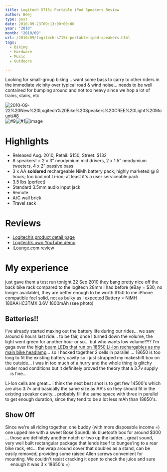 ```yaml
---
title: Logitech S715i Portable iPod Speakers Review
author: Beej
type: post
date: 2010-09-23T09:13:00+00:00
year: "2010"
month: "2010/09"
url: /2010/09/logitech-s715i-portable-ipod-speakers.html
tags:
  - Biking
  - Hardware
  - Music
  - Outdoors

---
```

Looking for small-group biking… want some bass to carry to other riders in the immediate vicinity over typical road & wind noise... needs to be well contained for bumping around and not too heavy since we hop a lot of trains, stairs, etc

![2010-09-22%20New%20Logitech%20Bike%20Speakers%20CREE%20Light%20Mount/#8](https://user-images.githubusercontent.com/6301228/82738766-1f08ab00-9cef-11ea-9e79-a00c35c7309b.png)![#9](https://user-images.githubusercontent.com/6301228/82738781-30ea4e00-9cef-11ea-827c-c498842577e3.png)![#1](https://user-images.githubusercontent.com/6301228/82738785-3a73b600-9cef-11ea-997b-80e84d305061.png)![image](https://user-images.githubusercontent.com/6301228/82738751-05676380-9cef-11ea-89ae-e6574e057c28.png)

# Highlights
- Released Aug. 2010, Retail: $150, Street: $132
- 8 speakers! = 2 x 3” neodymium mid drivers, 2 x 1.5” neodymium tweeters, 4 x 2” passive bass
- 3 x AA **soldered** rechargeable NiMh battery pack; highly marketed @ 8 hours; too bad not Li-ion; at least it's a user serviceable pack
- 3.5 lbs (perfect)
- Standard 3.5mm audio input jack
- Remote
- A/C wall brick
- Travel sack

# Reviews
- [Logitech’s product detail page](https://support.logi.com/hc/en-us/articles/360023305954-S715i-Technical-Specifications)
- [Logitech’s own YouTube demo](https://www.youtube.com/watch?v=aaXWkwym1ak)
- [iLounge.com review](https://www.ilounge.com/index.php/reviews/entry/logitech-rechargeable-speaker-s715i)

# My experience
      
just gave them a test run tonight 22 Sep 2010
they bang pretty nice off the back bike rack
compared to the logitech 28mm i had before (eBay = $30, no longer available), they are better enough to be worth $150 to me
iPhone compatible
feel solid, not as bulky as i expected
Battery = NiMH 180AAHC3TMX 3.6V 1800mAh (see photo)

## Batteries!!
 I’ve already started maxing out the battery life during our rides… we saw around 6 hours last ride… to be fair, once I turned down the volume, the light went green for another hour or so… but who wants low volume!?!?  I'm gaga over the [high beam LEDs that run on 18650 Li-Ion rechargables as my main bike headlamp](/2010/09/cree-led-based-bicycle-lights-and.html)... so I hacked together 2 cells in parallel ... 18650 is too long to fit the existing battery cavity so i just strapped my makeshift box on the outside... i was in too much of a hurry and the whole thing is glitchy under road conditions but it <span class="hl">definitely proved the theory that a 3.7v supply is fine</span>... 
<img href="https://user-images.githubusercontent.com/6301228/82740258-f6d37900-9cfb-11ea-91d6-906c61dc9f16.png" style="float: left; margin: 0.6em">

Li-Ion cells are great... i think the next best shot is to get few 14500's which are also 3.7v and basically the same size as AA's so they should fit in the existing speaker cavity... probably fill the same space with three in parallel to get enough duration, since they tend to be a lot less mAh than 18650's.
[<img href="https://user-images.githubusercontent.com/6301228/82739654-1798d000-9cf6-11ea-854c-b78422536961.png" style="float: right; margin: 0.6em">](https://www.fenix-store.com/blog/lets-talk-batteries-probably-the-most-confusing-topicbut-most-important/)

## Show Off
Since we're all riding together, one buddy (with more disposable income =)  one upped me with a sweet Bose SoundLink bluetooth box for around $300 ... those are definitely another notch or two up the ladder... great sound, very well built rectangular package that lends itself to bungee’ing to a rear bike rack, etc... the wrap around cover that doubles as a stand, can be easily removed, providing some raised Allen screws convenient for mounting.  We couldn't resist cracking it open to check the juice and sure enough it was 3 x 18650's =)
[<a href="https://user-images.githubusercontent.com/6301228/82740701-140a4680-9d00-11ea-82f0-d2122db776a3.png" style="float: left; margin: 0.6em">](https://www.amazon.com/Bose-SoundLink-Wireless-Mobile-Speaker/dp/B005KFONIU)
